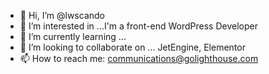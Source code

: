 - 👋 Hi, I’m @lwscando
- 👀 I’m interested in ...I'm a front-end WordPress Developer
- 🌱 I’m currently learning ...
- 💞️ I’m looking to collaborate on ... JetEngine, Elementor
- 📫 How to reach me: communications@golighthouse.com

<!---
lwscando/lwscando is a ✨ special ✨ repository because its `README.md` (this file) appears on your GitHub profile.
You can click the Preview link to take a look at your changes.
--->

